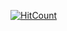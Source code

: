 [![HitCount](http://hits.dwyl.io/D-E-F-E-A-T/PROXY-TUNNEL.svg)](http://hits.dwyl.io/D-E-F-E-A-T/PROXY-TUNNEL)


